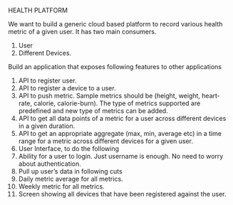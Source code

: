 HEALTH PLATFORM

We want to build a generic cloud based platform to record various health metric of a given user.
It has two main consumers.
1. User
2. Different Devices. 
   
Build an application that exposes following features to other applications
1. API to register user.
2. API to register a device to a user.
3. API to push metric. Sample metrics should be (height, weight, heart-rate, calorie,
   calorie-burn). The type of metrics supported are predefined and new type of metrics can be
   added.
4. API to get all data points of a metric for a user across different devices in a given duration.
5. API to get an appropriate aggregate (max, min, average etc) in a time range for a metric
   across different devices for a given user.
6. User Interface, to do the following
1. Ability for a user to login. Just username is enough. No need to worry about
   authentication.
2. Pull up user’s data in following cuts
1. Daily metric average for all metrics.
2. Weekly metric for all metrics.
3. Screen showing all devices that have been registered against the user.
